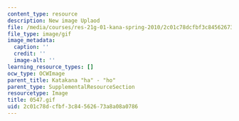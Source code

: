 ```yaml
---
content_type: resource
description: New image Uplaod
file: /media/courses/res-21g-01-kana-spring-2010/2c01c78dcfbf3c84562673a8a08a0786_0547.gif
file_type: image/gif
image_metadata:
  caption: ''
  credit: ''
  image-alt: ''
learning_resource_types: []
ocw_type: OCWImage
parent_title: Katakana "ha" - "ho"
parent_type: SupplementalResourceSection
resourcetype: Image
title: 0547.gif
uid: 2c01c78d-cfbf-3c84-5626-73a8a08a0786
---
```

